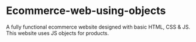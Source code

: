 # Ecommerce-web-using-objects
 A fully functional ecommerce website designed with basic HTML, CSS & JS. This website uses JS objects for products.
